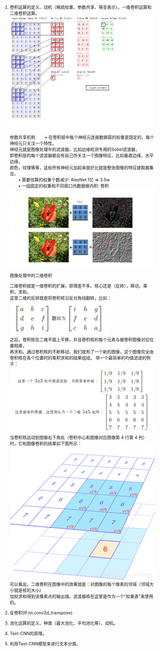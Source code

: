 1. 卷积运算的定义、动机（稀疏权重、参数共享、等变表示）。一维卷积运算和二维卷积运算。
    ![img](https://github.com/lbj000/nlp/blob/master/卷积运算.gif)  
    参数共享机制
　　•	在卷积层中每个神经元连接数据窗的权重是固定的，每个神经元只关注一个特性。  
      神经元就是图像处理中的滤波器，比如边缘检测专用的Sobel滤波器，  
      即卷积层的每个滤波器都会有自己所关注一个图像特征，比如垂直边缘，水平边缘，  
      颜色，纹理等等，这些所有神经元加起来就好比就是整张图像的特征提取器集合。  
　　•	需要估算的权重个数减少: AlexNet 1亿 => 3.5w  
　　•	一组固定的权重和不同窗口内数据做内积: 卷积  
    ![img](https://github.com/lbj000/nlp/blob/master/参数共享.png)  
    
    图像处理中的二维卷积

    二维卷积就是一维卷积的扩展，原理差不多。核心还是（反转），移动，乘积，求和。  
    这里二维的反转就是将卷积核沿反对角线翻转，比如：
    ![img](https://github.com/lbj000/nlp/blob/master/二维卷积1.png)  
    之后，卷积核在二维平面上平移，并且卷积核的每个元素与被卷积图像对应位置相乘，  
    再求和。通过卷积核的不断移动，我们就有了一个新的图像，这个图像完全由卷积核在各个位置时的乘积求和的结果组成。
    举一个最简单的均值滤波的例子：
    ![img](https://github.com/lbj000/nlp/blob/master/二维卷积2.png)  
    当卷积核运动到图像右下角处（卷积中心和图像对应图像第 4 行第 4 列）时，它和图像卷积的结果如下图所示：
    ![img](https://github.com/lbj000/nlp/blob/master/二维卷积3.png)  
    可以看出，二维卷积在图像中的效果就是：对图像的每个像素的邻域（邻域大小就是核的大小）  
    加权求和得到该像素点的输出值。滤波器核在这里是作为一个“权重表”来使用的。
2. 反卷积(tf.nn.conv2d_transpose)
3. 池化运算的定义、种类（最大池化、平均池化等）、动机。
4. Text-CNN的原理。
5. 利用Text-CNN模型来进行文本分类。
